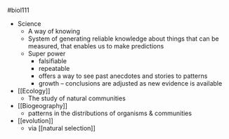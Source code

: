 #biol111 
- Science
	- A way of knowing
	- System of generating reliable knowledge about things that can be measured, that enables us to make predictions
	- Super power
		- falsifiable
		- repeatable
		- offers a way to see past anecdotes and stories to patterns
		- growth – conclusions are adjusted as new evidence is available
- [[Ecology]]
	- The study of natural communities
- [[Biogeography]]
	- patterns in the distributions of organisms & communities
- [[evolution]]
	- via [[natural selection]]
